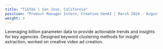 ```yaml
---
title: "TikTok | San Jose, California"
position: "Product Manager Intern, Creative GenAI | March 2024 - August 2024"
weight: 3
---
```


Leveraging billion parameter data to provide actionable trends and insights for key agencies. Designed keyword clustering methods for insight extraction, worked on creative video ad creation. 